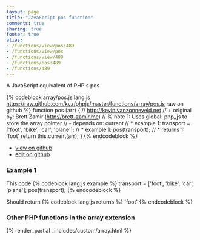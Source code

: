 ```yaml
---
layout: page
title: "JavaScript pos function"
comments: true
sharing: true
footer: true
alias:
- /functions/view/pos:489
- /functions/view/pos
- /functions/view/489
- /functions/pos:489
- /functions/489
---
```

<!-- Generated by Rakefile:build -->
A JavaScript equivalent of PHP's pos

{% codeblock array/pos.js lang:js https://raw.github.com/kvz/phpjs/master/functions/array/pos.js raw on github %}
function pos (arr) {
  // http://kevin.vanzonneveld.net
  // +   original by: Brett Zamir (http://brett-zamir.me)
  // %        note 1: Uses global: php_js to store the array pointer
  // -    depends on: current
  // *     example 1: transport = ['foot', 'bike', 'car', 'plane'];
  // *     example 1: pos(transport);
  // *     returns 1: 'foot'
  return this.current(arr);
}
{% endcodeblock %}

 - [view on github](https://github.com/kvz/phpjs/blob/master/functions/array/pos.js)
 - [edit on github](https://github.com/kvz/phpjs/edit/master/functions/array/pos.js)

### Example 1
This code
{% codeblock lang:js example %}
transport = ['foot', 'bike', 'car', 'plane'];
pos(transport);
{% endcodeblock %}

Should return
{% codeblock lang:js returns %}
'foot'
{% endcodeblock %}


### Other PHP functions in the array extension
{% render_partial _includes/custom/array.html %}
